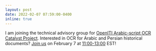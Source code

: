 ```yaml
---
layout: post
date: 2022-02-07 07:59:00-0400
inline: true
---
```


I am joining the technical advisory group for [OpenITI Arabic-script OCR Catalyst Project](https://mith.umd.edu/research/openiti-aocp/). Interested in OCR for Arabic and Persian historical documents? [Join us](https://umd.zoom.us/meeting/register/tJUpcOGoqT4tE9aF_DRXZEXOt5uYNd6U5Fv9) on February 7 at [11:00-13:00](https://www.timeanddate.com/worldclock/converter.html?iso=20220207T160000&p1=179&p2=1440&p3=224&p4=136&p5=676&p6=33&p7=152) EST!
